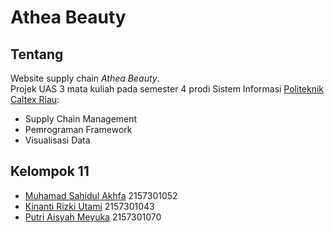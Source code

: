 # Athea Beauty

## Tentang

Website supply chain *Athea Beauty*.<br>
Projek UAS 3 mata kuliah pada semester 4 prodi Sistem Informasi [Politeknik Caltex Riau](https://pcr.ac.id):
* Supply Chain Management
* Pemrograman Framework
* Visualisasi Data

## Kelompok 11
* [Muhamad Sahidul Akhfa](mailto:muhamad21si@mahasiswa.pcr.ac.id) 2157301052
* [Kinanti Rizki Utami](mailto:kinanti21si@mahasiswa.pcr.ac.id) 2157301043
* [Putri Aisyah Meyuka](mailto:putri21si@mahasiswa.pcr.ac.id) 2157301070

